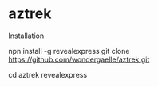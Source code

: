 # aztrek


Installation

npn install -g revealexpress
git clone https://github.com/wondergaelle/aztrek.git

cd aztrek 
revealexpress
